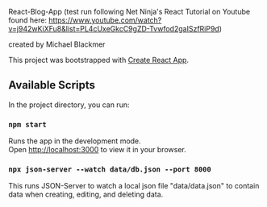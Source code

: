 React-Blog-App 
(test run following Net Ninja's React Tutorial on Youtube found here: 
https://www.youtube.com/watch?v=j942wKiXFu8&list=PL4cUxeGkcC9gZD-Tvwfod2gaISzfRiP9d)

created by Michael Blackmer

This project was bootstrapped with [Create React App](https://github.com/facebook/create-react-app).

## Available Scripts

In the project directory, you can run:

### `npm start`

Runs the app in the development mode.\
Open [http://localhost:3000](http://localhost:3000) to view it in your browser.

### `npx json-server --watch data/db.json --port 8000`

This runs JSON-Server to watch a local json file "data/data.json" to contain data when creating, editing, and deleting data.


